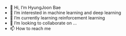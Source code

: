 - 👋 Hi, I’m HyungJoon Bae
- 👀 I’m interested in machine learning and deep learning
- 🌱 I’m currently learning reinforcement learning
- 💞️ I’m looking to collaborate on ...
- 📫 How to reach me 

<!---
BaeHyungJoon/BaeHyungJoon is a ✨ special ✨ repository because its `README.md` (this file) appears on your GitHub profile.
You can click the Preview link to take a look at your changes.
--->
